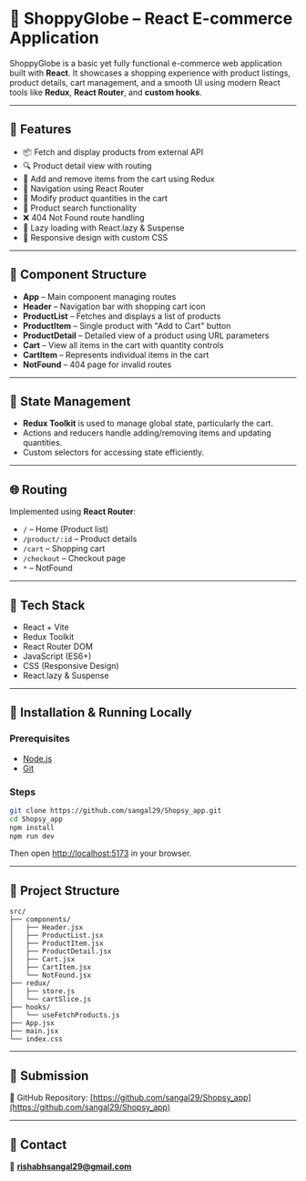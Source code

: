 # 🛒 ShoppyGlobe – React E-commerce Application

ShoppyGlobe is a basic yet fully functional e-commerce web application built with **React**. It showcases a shopping experience with product listings, product details, cart management, and a smooth UI using modern React tools like **Redux**, **React Router**, and **custom hooks**.

---

## 🚀 Features

- 📦 Fetch and display products from external API
- 🔍 Product detail view with routing
- 🛒 Add and remove items from the cart using Redux
- 🧭 Navigation using React Router
- 🔄 Modify product quantities in the cart
- 🔎 Product search functionality
- ❌ 404 Not Found route handling
- 🧩 Lazy loading with React.lazy & Suspense
- 📱 Responsive design with custom CSS

---

## 🧱 Component Structure

- **App** – Main component managing routes
- **Header** – Navigation bar with shopping cart icon
- **ProductList** – Fetches and displays a list of products
- **ProductItem** – Single product with "Add to Cart" button
- **ProductDetail** – Detailed view of a product using URL parameters
- **Cart** – View all items in the cart with quantity controls
- **CartItem** – Represents individual items in the cart
- **NotFound** – 404 page for invalid routes

---

## 🧠 State Management

- **Redux Toolkit** is used to manage global state, particularly the cart.
- Actions and reducers handle adding/removing items and updating quantities.
- Custom selectors for accessing state efficiently.

---

## 🌐 Routing

Implemented using **React Router**:

- `/` – Home (Product list)
- `/product/:id` – Product details
- `/cart` – Shopping cart
- `/checkout` – Checkout page
- `*` – NotFound

---

## 🧰 Tech Stack

- React + Vite
- Redux Toolkit
- React Router DOM
- JavaScript (ES6+)
- CSS (Responsive Design)
- React.lazy & Suspense

---

## 🔧 Installation & Running Locally

### Prerequisites

- [Node.js](https://nodejs.org/)
- [Git](https://git-scm.com/)

### Steps

```bash
git clone https://github.com/sangal29/Shopsy_app.git
cd Shopsy_app
npm install
npm run dev
```

Then open [http://localhost:5173](http://localhost:5173) in your browser.

---

## 📂 Project Structure

```
src/
├── components/
│   ├── Header.jsx
│   ├── ProductList.jsx
│   ├── ProductItem.jsx
│   ├── ProductDetail.jsx
│   ├── Cart.jsx
│   ├── CartItem.jsx
│   └── NotFound.jsx
├── redux/
│   ├── store.js
│   └── cartSlice.js
├── hooks/
│   └── useFetchProducts.js
├── App.jsx
├── main.jsx
└── index.css
```

---

## 📎 Submission

🔗 GitHub Repository: [https://github.com/sangal29/Shopsy_app](https://github.com/sangal29/Shopsy_app)

---

## 📧 Contact

📩 **rishabhsangal29@gmail.com**
